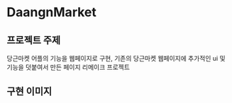 # DaangnMarket
## 프로젝트 주제
당근마켓 어플의 기능을 웹페이지로 구현, 기존의 당근마켓 웹페이지에 추가적인 ui 및 기능을 덧붙여서 만든 페이지 리메이크 프로젝트

## 구현 이미지
